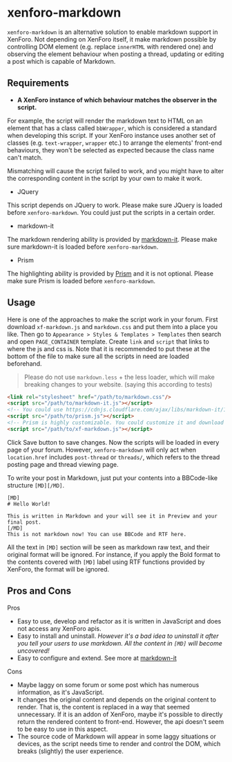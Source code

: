 # xenforo-markdown

`xenforo-markdown` is an alternative solution to enable markdown support in XenForo. Not depending on XenForo itself, it make markdown possible by controlling DOM element (e.g. replace `innerHTML` with rendered one) and observing the element behaviour when posting a thread, updating or editing a post which is capable of Markdown. 

## Requirements

- **A XenForo instance of which behaviour matches the observer in the script.**

For example, the script will render the markdown text to HTML on an element that has a class called `bbWrapper`, which is considered a standard when developing this script. If your XenForo instance uses another set of classes (e.g. `text-wrapper`, `wrapper` etc.) to arrange the elements' front-end behaviours, they won't be selected as expected because the class name can't match.

Mismatching will cause the script failed to work, and you might have to alter the corresponding content in the script by your own to make it work. 

- JQuery

This script depends on JQuery to work. Please make sure JQuery is loaded before `xenforo-markdown`. You could just put the scripts in a certain order.

- markdown-it

The markdown rendering ability is provided by [markdown-it](https://github.com/markdown-it/markdown-it). Please make sure markdown-it is loaded before `xenforo-markdown`.

- Prism

The highlighting ability is provided by [Prism](https://prismjs.com) and it is not optional. Please make sure Prism is loaded before `xenforo-markdown`.

## Usage

Here is one of the approaches to make the script work in your forum. First download `xf-markdown.js` and `markdown.css` and put them into a place you like. Then go to `Appearance > Styles & Templates > Templates` then search and open `PAGE_CONTAINER` template. Create `link` and `script` that links to where the js and css is. Note that it is recommended to put these at the bottom of the file to make sure all the scripts in need are loaded beforehand.

> Please do not use `markdown.less` + the less loader, which will make breaking changes to your website. (saying this according to tests)

```html
<link rel="stylesheet" href="/path/to/markdown.css"/>
<script src="/path/to/markdown-it.js"></script>
<!-- You could use https://cdnjs.cloudflare.com/ajax/libs/markdown-it/12.1.0/markdown-it.min.js -->
<script src="/path/to/prism.js"></script>
<!-- Prism is highly customizable. You could customize it and download the version you want at https://prismjs.com -->
<script src="/path/to/xf-markdown.js"></script>
```

Click Save button to save changes. Now the scripts will be loaded in every page of your forum. However, `xenforo-markdown` will only act when `location.href` includes `post-thread` or `threads/`, which refers to the thread posting page and thread viewing page.

To write your post in Markdown, just put your contents into a BBCode-like structure `[MD][/MD]`.

```bbcode
[MD]
# Hello World!

This is written in Markdown and your will see it in Preview and your final post.
[/MD]
This is not markdown now! You can use BBCode and RTF here.
```

All the text in `[MD]` section will be seen as markdown raw text, and their original format will be ignored. For instance, if you apply the Bold format to the contents covered with `[MD]` label using RTF functions provided by XenForo, the format will be ignored.

## Pros and Cons

Pros

- Easy to use, develop and refactor as it is written in JavaScript and does not access any XenForo apis.
- Easy to install and uninstall. *However it's a bad idea to uninstall it after you tell your users to use markdown. All the content in `[MD]` will become uncovered!*
- Easy to configure and extend. See more at [markdown-it](https://markdown-it.github.io/markdown-it/)

Cons
- Maybe laggy on some forum or some post which has numerous information, as it's JavaScript.
- It changes the original content and depends on the original content to render. That is, the content is replaced in a way that seemed unnecessary. If it is an addon of XenForo, maybe it's possible to directly return the rendered content to front-end. However, the api doesn't seem to be easy to use in this aspect.
- The source code of Markdown will appear in some laggy situations or devices, as the script needs time to render and control the DOM, which breaks (slightly) the user experience.
